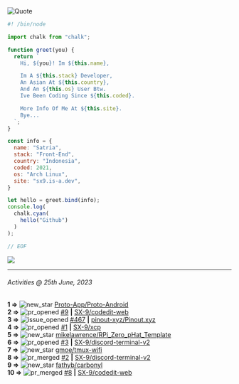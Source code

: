 <picture>
  <source media="(prefers-color-scheme: dark)" srcset="https://readme-typing-svg.herokuapp.com?font=Fira+Code&pause=1000&color=90D1F7&repeat=false&width=435&lines=%22Programming+Is+Painful+And+Fun%22">
  <source media="(prefers-color-scheme: light)" srcset="https://readme-typing-svg.herokuapp.com?font=Fira+Code&pause=1000&color=000000&repeat=false&width=435&lines=F*ck+You+Light+Mode+User;%22Programming+Is+Painful+And+Fun%22">
  <img alt="Quote">
</picture>

```js
#! /bin/node

import chalk from "chalk";

function greet(you) {
  return `
    Hi, ${you}! Im ${this.name},

    Im A ${this.stack} Developer,
    An Asian At ${this.country},
    And An ${this.os} User Btw.
    Ive Been Coding Since ${this.coded}.

    More Info Of Me At ${this.site}.
    Bye...
  `;
}

const info = {
  name: "Satria",
  stack: "Front-End",
  country: "Indonesia",
  coded: 2021,
  os: "Arch Linux",
  site: "sx9.is-a.dev",
}

let hello = greet.bind(info);
console.log(
  chalk.cyan(
    hello("Github")
  )
);

// EOF
```

![](https://skillicons.dev/icons?i=md,py,raspberrypi,replit,twitter,neovim,ts,vercel,bash,html,css,js,discord,express,git,github,vite,vue,firebase,linux,nodejs,vscode&theme=light&perline=11)

---

<!--RECENT_ACTIVITY:last_update-->
###### Activities @ 25th June, 2023
<!--RECENT_ACTIVITY:last_update_end-->

<!--RECENT_ACTIVITY:start-->
**1 =>** ![new_star](https://cdn.jsdelivr.net/gh/Readme-Workflows/Readme-Icons@main/icons/octicons/StarredRepositoryYellow.svg) [Proto-App/Proto-Android](https://github.com/Proto-App/Proto-Android)<br>
**2 =>** ![pr_opened](https://cdn.jsdelivr.net/gh/Readme-Workflows/Readme-Icons@main/icons/octicons/PullRequestOpened.svg) [#9](https://github.com/SX-9/codedit-web/pull/9) **|** [SX-9/codedit-web](https://github.com/SX-9/codedit-web)<br>
**3 =>** ![issue_opened](https://cdn.jsdelivr.net/gh/Readme-Workflows/Readme-Icons@main/icons/octicons/IssueOpened.svg) [#467](https://github.com/pinout-xyz/Pinout.xyz/issues/467) **|** [pinout-xyz/Pinout.xyz](https://github.com/pinout-xyz/Pinout.xyz)<br>
**4 =>** ![pr_opened](https://cdn.jsdelivr.net/gh/Readme-Workflows/Readme-Icons@main/icons/octicons/PullRequestOpened.svg) [#1](https://github.com/SX-9/xcp/pull/1) **|** [SX-9/xcp](https://github.com/SX-9/xcp)<br>
**5 =>** ![new_star](https://cdn.jsdelivr.net/gh/Readme-Workflows/Readme-Icons@main/icons/octicons/StarredRepositoryYellow.svg) [mikelawrence/RPi_Zero_pHat_Template](https://github.com/mikelawrence/RPi_Zero_pHat_Template)<br>
**6 =>** ![pr_opened](https://cdn.jsdelivr.net/gh/Readme-Workflows/Readme-Icons@main/icons/octicons/PullRequestOpened.svg) [#3](https://github.com/SX-9/discord-terminal-v2/pull/3) **|** [SX-9/discord-terminal-v2](https://github.com/SX-9/discord-terminal-v2)<br>
**7 =>** ![new_star](https://cdn.jsdelivr.net/gh/Readme-Workflows/Readme-Icons@main/icons/octicons/StarredRepositoryYellow.svg) [gmoe/tmux-wifi](https://github.com/gmoe/tmux-wifi)<br>
**8 =>** ![pr_merged](https://cdn.jsdelivr.net/gh/Readme-Workflows/Readme-Icons@main/icons/octicons/PullRequestMerged.svg) [#2](https://github.com/SX-9/discord-terminal-v2/pull/2) **|** [SX-9/discord-terminal-v2](https://github.com/SX-9/discord-terminal-v2)<br>
**9 =>** ![new_star](https://cdn.jsdelivr.net/gh/Readme-Workflows/Readme-Icons@main/icons/octicons/StarredRepositoryYellow.svg) [fathyb/carbonyl](https://github.com/fathyb/carbonyl)<br>
**10 =>** ![pr_merged](https://cdn.jsdelivr.net/gh/Readme-Workflows/Readme-Icons@main/icons/octicons/PullRequestMerged.svg) [#8](https://github.com/SX-9/codedit-web/pull/8) **|** [SX-9/codedit-web](https://github.com/SX-9/codedit-web)<br>
<!--RECENT_ACTIVITY:end-->
